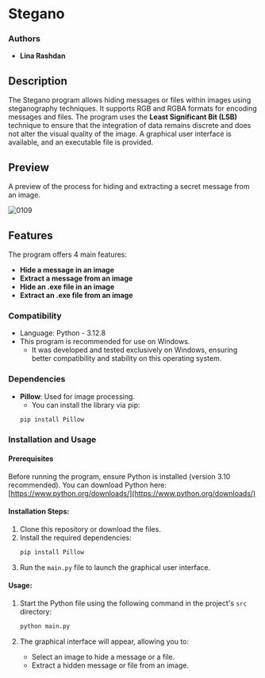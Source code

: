 # Stegano

### Authors
- **Lina Rashdan**

## Description
The Stegano program allows hiding messages or files within images using steganography techniques. It supports RGB and RGBA formats for encoding messages and files. The program uses the **Least Significant Bit (LSB)** technique to ensure that the integration of data remains discrete and does not alter the visual quality of the image. A graphical user interface is available, and an executable file is provided.

## Preview
A preview of the process for hiding and extracting a secret message from an image.

![0109](https://github.com/user-attachments/assets/fca1c3ea-fe3b-4b25-a20d-35d789091ed2)

## Features
The program offers 4 main features:
- **Hide a message in an image**
- **Extract a message from an image**
- **Hide an .exe file in an image**
- **Extract an .exe file from an image**

### Compatibility
- Language: Python - 3.12.8
- This program is recommended for use on Windows.
    - It was developed and tested exclusively on Windows, ensuring better compatibility and stability on this operating system.

### Dependencies
- **Pillow**: Used for image processing.
  - You can install the library via pip:
  ```bash
  pip install Pillow
  ```

### Installation and Usage
#### Prerequisites
Before running the program, ensure Python is installed (version 3.10 recommended). You can download Python here: [https://www.python.org/downloads/](https://www.python.org/downloads/)

#### Installation Steps:
1. Clone this repository or download the files.
2. Install the required dependencies:
   ```bash
   pip install Pillow
   ```
3. Run the `main.py` file to launch the graphical user interface.

#### Usage:
1. Start the Python file using the following command in the project's `src` directory:
    ```bash
   python main.py
   ```

2. The graphical interface will appear, allowing you to:
   - Select an image to hide a message or a file.
   - Extract a hidden message or file from an image.
